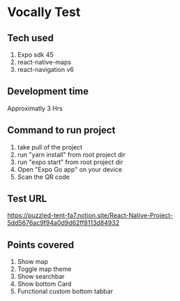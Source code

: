 # Vocally Test

## Tech used
1. Expo sdk 45
2. react-native-maps
3. react-navigation v6

## Development time
Approximatly 3 Hrs

## Command to run project
1. take pull of the project
2. run "yarn install" from root project dir
3. run "expo start" from root project dir
4. Open "Expo Go app" on your device
5. Scan the QR code

## Test URL
https://puzzled-tent-fa7.notion.site/React-Native-Project-5dd5676ac9f94a0d9d62ff8113d84932

## Points covered
1. Show map
2. Toggle map theme
3. Show searchbar
4. Show bottom Card
5. Functional custom bottom tabbar
